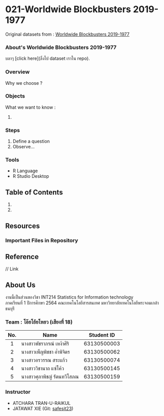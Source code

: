 # 021-Worldwide Blockbusters 2019-1977

Original datasets from : [Worldwide Blockbusters 2019-1977](https://www.kaggle.com/narmelan/top-ten-blockbusters-20191977)


### About's Worldwide Blockbusters 2019-1977

บลาๆ [click here](ลิ้งไป dataset เราใน repo).


### Overview

Why we choose ?


### Objects

What we want to know :

1. 



### Steps

1. Define a question
2. Observe...
 


### Tools

- R Language
- R Studio Desktop


## Table of Contents

1. 
2. 

## Resources

### Important Files in Repository


## Reference

// Link

## About Us

งานนี้เป็นส่วนของวิชา INT214 Statistics for Information technology <br/> ภาคเรียนที่ 1 ปีการศึกษา 2564 คณะเทคโนโลยีสารสนเทศ มหาวิทยาลัยเทคโนโลยีพระจอมเกล้าธนบุรี

### Team : โอ๊ยโย้ยโหยว (เสียงที่ 18)

| No. | Name                     |  Student ID   |
|:---:|--------------------------|---------------|
|  1  | นางสาวพัชราภรณ์ เหง้าศิริ     |  63130500003  |
|  2  | นางสาวเพ็ญพิชชา อ่ำพิจิตร     |  63130500062  |
|  3  | นางสาวอรวรรณ สระแก้ว      |  63130500074  |
|  4  | นางสาววิชานาถ แซ่โค้ว       |  63130500145  |
|  5  | นางสาวศุภาพิชญ์ รัตนทวีโสภณ   |  63130500159  |


### Instructor

- ATCHARA TRAN-U-RAIKUL
- JATAWAT XIE (Git: [safesit23](https://github.com/safesit23))

